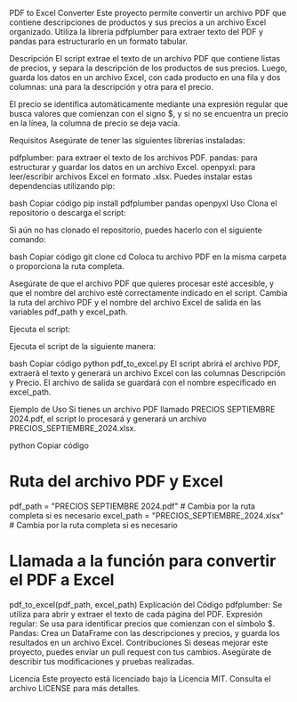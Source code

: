 PDF to Excel Converter
Este proyecto permite convertir un archivo PDF que contiene descripciones de productos y sus precios a un archivo Excel organizado. Utiliza la librería pdfplumber para extraer texto del PDF y pandas para estructurarlo en un formato tabular.

Descripción
El script extrae el texto de un archivo PDF que contiene listas de precios, y separa la descripción de los productos de sus precios. Luego, guarda los datos en un archivo Excel, con cada producto en una fila y dos columnas: una para la descripción y otra para el precio.

El precio se identifica automáticamente mediante una expresión regular que busca valores que comienzan con el signo $, y si no se encuentra un precio en la línea, la columna de precio se deja vacía.

Requisitos
Asegúrate de tener las siguientes librerías instaladas:

pdfplumber: para extraer el texto de los archivos PDF.
pandas: para estructurar y guardar los datos en un archivo Excel.
openpyxl: para leer/escribir archivos Excel en formato .xlsx.
Puedes instalar estas dependencias utilizando pip:

bash
Copiar código
pip install pdfplumber pandas openpyxl
Uso
Clona el repositorio o descarga el script:

Si aún no has clonado el repositorio, puedes hacerlo con el siguiente comando:

bash
Copiar código
git clone <URL-del-repositorio>
cd <nombre-del-repositorio>
Coloca tu archivo PDF en la misma carpeta o proporciona la ruta completa.

Asegúrate de que el archivo PDF que quieres procesar esté accesible, y que el nombre del archivo esté correctamente indicado en el script. Cambia la ruta del archivo PDF y el nombre del archivo Excel de salida en las variables pdf_path y excel_path.

Ejecuta el script:

Ejecuta el script de la siguiente manera:

bash
Copiar código
python pdf_to_excel.py
El script abrirá el archivo PDF, extraerá el texto y generará un archivo Excel con las columnas Descripción y Precio. El archivo de salida se guardará con el nombre especificado en excel_path.

Ejemplo de Uso
Si tienes un archivo PDF llamado PRECIOS SEPTIEMBRE 2024.pdf, el script lo procesará y generará un archivo PRECIOS_SEPTIEMBRE_2024.xlsx.

python
Copiar código
# Ruta del archivo PDF y Excel
pdf_path = "PRECIOS SEPTIEMBRE 2024.pdf"  # Cambia por la ruta completa si es necesario
excel_path = "PRECIOS_SEPTIEMBRE_2024.xlsx" # Cambia por la ruta completa si es necesario

# Llamada a la función para convertir el PDF a Excel
pdf_to_excel(pdf_path, excel_path)
Explicación del Código
pdfplumber: Se utiliza para abrir y extraer el texto de cada página del PDF.
Expresión regular: Se usa para identificar precios que comienzan con el símbolo $.
Pandas: Crea un DataFrame con las descripciones y precios, y guarda los resultados en un archivo Excel.
Contribuciones
Si deseas mejorar este proyecto, puedes enviar un pull request con tus cambios. Asegúrate de describir tus modificaciones y pruebas realizadas.

Licencia
Este proyecto está licenciado bajo la Licencia MIT. Consulta el archivo LICENSE para más detalles.


